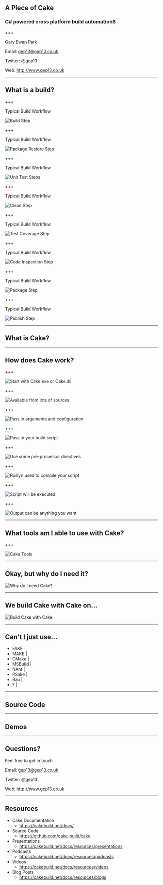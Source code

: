 ## A Piece of Cake
### C# powered cross platform build automationß

+++

Gary Ewan Park

Email: gep13@gep13.co.uk

Twitter: @gep13

Web: http://www.gep13.co.uk

---

## What is a build?

+++

Typical Build Workflow

![Build Step](assets/images/build-workflow-1.png)

+++

Typical Build Workflow

![Package Restore Step](assets/images/build-workflow-2.png)

+++

Typical Build Workflow

![Unit Test Steps](assets/images/build-workflow-3.png)

+++

Typical Build Workflow

![Clean Step](assets/images/build-workflow-4.png)

+++

Typical Build Workflow

![Test Coverage Step](assets/images/build-workflow-5.png)

+++

Typical Build Workflow

![Code Inspection Step](assets/images/build-workflow-6.png)

+++

Typical Build Workflow

![Package Step](assets/images/build-workflow-7.png)

+++

Typical Build Workflow

![Publish Step](assets/images/build-workflow-8.png)

---

## What is Cake?

---

## How does Cake work?

+++

![Start with Cake.exe or Cake.dll](assets/images/how-does-cake-work-1.png)

+++

![Available from lots of sources](assets/images/how-does-cake-work-2.png)

+++

![Pass in arguments and configuration](assets/images/how-does-cake-work-3.png)

+++

![Pass in your build script](assets/images/how-does-cake-work-4.png)

+++

![Use some pre-processor directives](assets/images/how-does-cake-work-5.png)

+++

![Roslyn used to compile your script](assets/images/how-does-cake-work-6.png)

+++

![Script will be executed](assets/images/how-does-cake-work-7.png)

+++

![Output can be anything you want](assets/images/how-does-cake-work-8.png)

---

## What tools am I able to use with Cake?

+++

![Cake Tools](assets/images/tools-you-can-use-with-cake.png)

---

## Okay, but why do I need it?

![Why do I need Cake?](assets/images/but-why-do-i-need-it.png)

---

## We build Cake with Cake on...

![Build Cake with Cake](assets/images/build-cake-with-cake.png)

---

## Can't I just use...

- FAKE
- MAKE |
- CMake |
- MSBuild |
- NAnt |
- PSake |
- Bau |
- ? |

---

## Source Code

---

## Demos

---

## Questions?

Feel free to get in touch

Email: gep13@gep13.co.uk

Twitter: @gep13

Web: http://www.gep13.co.uk

---

## Resources

* Cake Documentation
  * https://cakebuild.net/docs/
* Source Code
  * https://github.com/cake-build/cake
* Presentations
  * https://cakebuild.net/docs/resources/presentations
* Podcasts
  * https://cakebuild.net/docs/resources/podcasts
* Videos
  * https://cakebuild.net/docs/resources/videos
* Blog Posts
  * https://cakebuild.net/docs/resources/blogs